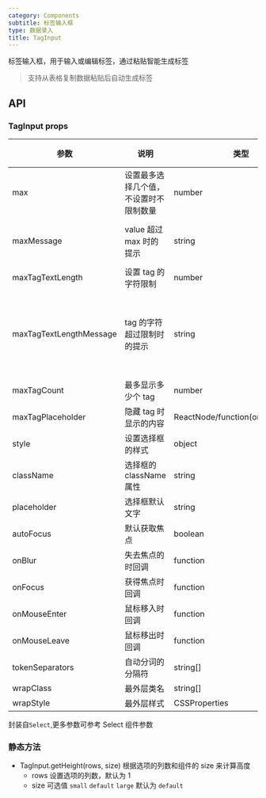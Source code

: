 ```yaml
---
category: Components
subtitle: 标签输入框
type: 数据录入
title: TagInput
---
```


标签输入框，用于输入或编辑标签，通过粘贴智能生成标签

> 支持从表格复制数据粘贴后自动生成标签

## API

### TagInput props

| 参数 | 说明 | 类型 | 默认值 |
| --- | --- | --- | --- |
| max | 设置最多选择几个值，不设置时不限制数量 | number | - |
| maxMessage | value 超过 max 时的提示 | string | 最多选择 `max` 个 |
| maxTagTextLength | 设置 tag 的字符限制 | number | - |
| maxTagTextLengthMessage | tag 的字符超过限制时的提示 | string | 自定义标签字符数量超出限制 |
| maxTagCount | 最多显示多少个 tag | number | - |
| maxTagPlaceholder | 隐藏 tag 时显示的内容 | ReactNode/function(omittedValues) | - |
| style | 设置选择框的样式 | object | - |
| className | 选择框的 className 属性 | string | - |
| placeholder | 选择框默认文字 | string | - |
| autoFocus | 默认获取焦点 | boolean | false |
| onBlur | 失去焦点的时回调 | function | - |
| onFocus | 获得焦点时回调 | function | - |
| onMouseEnter | 鼠标移入时回调 | function | - |
| onMouseLeave | 鼠标移出时回调 | function | - |
| tokenSeparators | 自动分词的分隔符 | string[] | - |
| wrapClass | 最外层类名 | string[] | - |
| wrapStyle | 最外层样式 | CSSProperties | - |

封装自`Select`,更多参数可参考 Select 组件参数

### 静态方法

- TagInput.getHeight(rows, size) 根据选项的列数和组件的 size 来计算高度
  - rows 设置选项的列数，默认为 1
  - size 可选值 `small` `default` `large` 默认为 `default`
